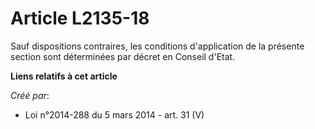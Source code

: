 # Article L2135-18

Sauf dispositions contraires, les conditions d'application de la présente section sont déterminées par décret en Conseil
d'Etat.

**Liens relatifs à cet article**

_Créé par_:

  - Loi n°2014-288 du 5 mars 2014 - art. 31 (V)
